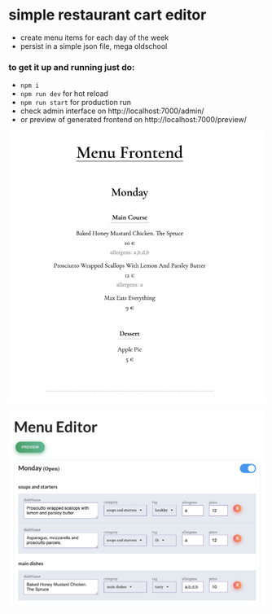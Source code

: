 # simple restaurant cart editor

- create menu items for each day of the week
- persist in a simple json file, mega oldschool

### to get it up and running just do:

- `npm i`
- `npm run dev` for hot reload
- `npm run start` for production run
- check admin interface on http://localhost:7000/admin/
- or preview of generated frontend on http://localhost:7000/preview/


![frontend](
https://github.com/alexkhalevine/simple-menu-cart/blob/master/screenshots/frontend.png)


![admin](
https://github.com/alexkhalevine/simple-menu-cart/blob/master/screenshots/admin.png)
